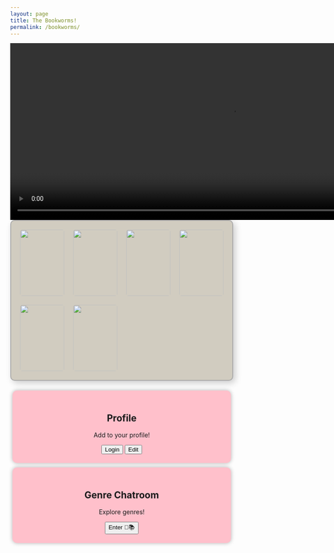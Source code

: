 ```yaml
---
layout: page
title: The Bookworms!
permalink: /bookworms/
---
```


<video width="1000" height="400" autoplay loop muted>
    <source src="{{site.baseurl}}/navigation/sprint4-bookworms/images/The Bookworms.mp4" type="video/mp4">
</video>

<style>
    .bookshelf {
            display: flex;
            flex-wrap: wrap;
            gap: 20px;
            max-width: 800px;
            padding: 20px;
            background: #d1ccc0;
            border: 2px solid #aaa;
            border-radius: 10px;
            box-shadow: 5px 5px 15px rgba(0, 0, 0, 0.2);
    }

    .book {
            position: relative;
            width: 100px;
            height: 150px;
            perspective: 1000px; /* For 3D effect */
            text-align: center;
            cursor: pointer;
    }

    .book img {
            width: 100%;
            height: 100%;
            border-radius: 5px;
            transition: transform 0.3s ease, box-shadow 0.3s ease;
    }

    .book:hover img {
            transform: scale(1.2) rotate(5deg);
            box-shadow: 5px 10px 15px rgba(0, 0, 0, 0.3);
    }

    .book a {
            position: absolute;
            top: 0;
            left: 0;
            width: 100%;
            height: 100%;
            text-decoration: none;
            color: transparent;
    }

</style>

<center>
 <div class="bookshelf">
        <!-- Book 1 -->
        <div class="book">
            <a href="https://www.amazon.com/Inheritance-Games-Jennifer-Lynn-Barnes/dp/0759555400/ref=sr_1_1?crid=7OA29KB25F6I&dib=eyJ2IjoiMSJ9.ijm0MUNlI6X9_y8hGS4bkpk0uh0QpR2E8xPtR4bD3V6STC7xFxCUizAtdrkuUopeewP6TY8hyjcomlBhBoe6cFjgCk5NV2LWt5JXHYSvLFJ6PvSA9hpbriTuwTNnO-1URAmSt89g52RT3rEO5HzT9T63tWYZdYs9jiLXxPQDhDZkp1fQ_kZiEaQY3SMQMUomSO2llowVYTCfgKueFEg3B0WjpfjYu8Fcy0_-aQNBfvg.m5R9xAN_rFXByuoXCJjEe3RmUTR-iNyTnQdL8hruR3E&dib_tag=se&keywords=the+inheritance+games&qid=1733356627&sprefix=the+inheritance+game%2Caps%2C210&sr=8-1" target="_blank">
                <img src="{{site.baseurl}}/navigation/sprint4-bookworms/images/inheritance_games.jpg" alt="The Inheritance Games">
            </a>
        </div>
        <!-- Book 2 -->
        <div class="book">
            <a href="https://www.amazon.com/Marrow-Thieves-Cherie-Dimaline/dp/1770864865/ref=sr_1_1?crid=U617D9T2U44I&dib=eyJ2IjoiMSJ9.M44kGTgtiJEaJ5Na8MK8YgL1ccU-rK5zj3HzvoEofiEy7DCGkPqVauJ70bpNoeGR8E4gsur2fYV5C5HL6ImehfqW_nJ3SG99vgYueNEUz1I.0oaMzLQSU--41dVzI45WpOloYM6DWiF_S9VsISQpsDw&dib_tag=se&keywords=the+marrow+thieves&qid=1733356654&sprefix=the+marrow+thieve%2Caps%2C180&sr=8-1" target="_blank">
                <img src="{{site.baseurl}}/navigation/sprint4-bookworms/images/the_marrow_thieves.jpg" alt="The Marrow Thieves">
            </a>
        </div>
        <!-- Book 3 -->
        <div class="book">
            <a href="https://www.amazon.com/Silent-Patient-Alex-Michaelides/dp/125030170X/ref=sr_1_1?crid=18IBEDMN50OZ6&dib=eyJ2IjoiMSJ9.RkvX9My_1hiBU_c8TbqGL5oL8sT6kU8hJumACOENHtLPtOJH3SbOyjvdGge8p6tFe56wLjATsPmZgBUeVGTavFc2n5yIV45Hc8ewjpmeKOBAklmphR3UsudmxQzIHgHSmqbSK3cUdZ-xAPYCBnrFSKGKncHFkx1pI-dmtGPGxj1FzCuhSoJWFQI6uAnc-S6JHIrpnUuUzhQXWaqgnWWfSMZojQFHlEIe_wJMaYbCqdM.bd7EUkToYISzp0C1hmHtCy6PgQqU5XkXI8PdxaVDWYQ&dib_tag=se&keywords=the+silent+patient&qid=1733356672&sprefix=the+silent%2Caps%2C189&sr=8-1" target="_blank">
                <img src="{{site.baseurl}}/navigation/sprint4-bookworms/images/the_silent_patient.jpg" alt="The Silent Patient">
            </a>
        </div>
        <!-- Add more books as needed -->
        <!-- Book 4 -->
        <div class="book">
            <a href="https://www.amazon.com/Mystwick-School-Musicraft-Jessica-Khoury/dp/132862563X" target="_blank">
                <img src="{{site.baseurl}}/navigation/sprint4-bookworms/images/mystwick.jpg" alt="The Mystwick School of Musicraft">
            </a>
        </div>
        <!-- Book 5 -->
        <div class="book">
            <a href="https://www.amazon.com/Harry-Potter-Order-Phoenix-Book/dp/043935806X" target="_blank">
                <img src="{{site.baseurl}}/navigation/sprint4-bookworms/images/order_of_phoenix.jpg" alt="Harry Potter: Order of the Pheonix">
            </a>
        </div>
         <!-- Book 6 -->
        <div class="book">
            <a href="https://www.amazon.com/Good-Girls-Guide-Murder/dp/1984896369" target="_blank">
                <img src="{{site.baseurl}}/navigation/sprint4-bookworms/images/girl_murder.jpg" alt="A good girl's guide to murder">
            </a>
        </div>
    </div>
<br>


<style>
   .container {
       display: flex;
       flex-wrap: wrap;
       justify-content: space-around;
       gap: 10px;
       padding: 5px;
       max-width: 1200px;
       margin: 0 auto;
   }
   /* Sections for each feature */
   .section {
       background-color: #FFC0CB;
       border-radius: 10px;
       padding: 20px;
       width: 800px;
       text-align: center;
       box-shadow: 0 0 10px rgba(0, 0, 0, 0.3);
   }
</style>


  <div class="container">
      <div class="section">
          <h2>Profile</h2>
          <p>Add to your profile!</p>
          <button onclick="location.href='{{site.baseurl}}/navigation/bookworms/login'">Login</button>
          <button onclick="location.href='{{site.baseurl}}/navigation/sprint4-bookworms/bookworms_profile'">Edit</button>
      </div>
      <div class="section">
          <h2>Genre Chatroom</h2>
          <p>Explore genres!</p>
          <button onclick="location.href='{{site.baseurl}}/navigation/sprint4-bookworms/genre_chatroom'">Enter 💬📚</button>
      </div>
</div>